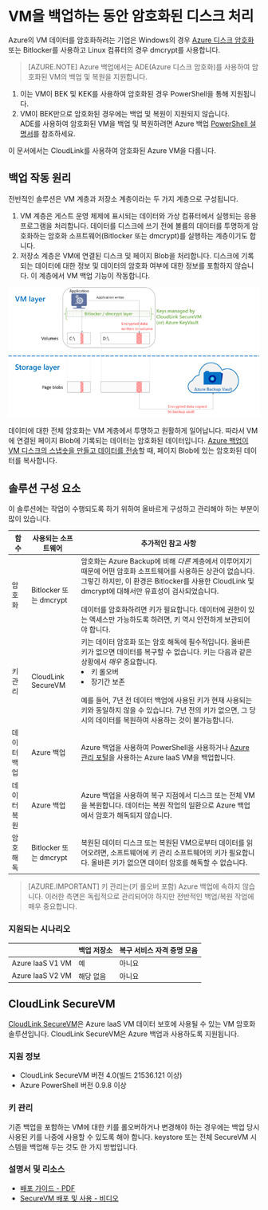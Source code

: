 <properties
   pageTitle="Azure 백업- 암호화된 디스크로 Azure IaaS VM 백업 | Microsoft Azure"
   description="Azure 백업이 IaaS VM 백업 과정에서 BitLocker 또는 dmcrypt을 사용하여 암호화된 데이터를 처리하는 방법을 알아봅니다. 이 문서는 암호화된 데이터를 다루는 경우 백업 및 복원 환경의 차이에 대비할 수 있도록 합니다."
   services="backup"
   documentationCenter=""
   authors="pallavijoshi"
   manager="vijayts"
   editor=""/>
<tags
   ms.service="backup"
   ms.devlang="na"
   ms.topic="article"
   ms.tgt_pltfrm="na"
   ms.workload="storage-backup-recovery"
   ms.date="07/01/2016"
   ms.author="markgal; jimpark; trinadhk"/>

# VM을 백업하는 동안 암호화된 디스크 처리

Azure의 VM 데이터를 암호화하려는 기업은 Windows의 경우 [Azure 디스크 암호화](../azure-security-disk-encryption.md) 또는 Bitlocker를 사용하고 Linux 컴퓨터의 경우 dmcrypt를 사용합니다.

> [AZURE.NOTE]  Azure 백업에서는 ADE(Azure 디스크 암호화)를 사용하여 암호화된 VM의 백업 및 복원을 지원합니다. <br>
1. 이는 VM이 BEK 및 KEK를 사용하여 암호화된 경우 PowerShell을 통해 지원됩니다. <br>
2. VM이 BEK만으로 암호화된 경우에는 백업 및 복원이 지원되지 않습니다. <br> ADE를 사용하여 암호화된 VM을 백업 및 복원하려면 Azure 백업 [PowerShell 설명서](backup-azure-vms-automation.md)를 참조하세요.

이 문서에서는 CloudLink를 사용하여 암호화된 Azure VM을 다룹니다.

## 백업 작동 원리

전반적인 솔루션은 VM 계층과 저장소 계층이라는 두 가지 계층으로 구성됩니다.

1. VM 계층은 게스트 운영 체제에 표시되는 데이터와 가상 컴퓨터에서 실행되는 응용 프로그램을 처리합니다. 데이터를 디스크에 쓰기 전에 볼륨의 데이터를 투명하게 암호화하는 암호화 소프트웨어(Bitlocker 또는 dmcrypt)를 실행하는 계층이기도 합니다.
2. 저장소 계층은 VM에 연결된 디스크 및 페이지 Blob을 처리합니다. 디스크에 기록되는 데이터에 대한 정보 및 데이터의 암호화 여부에 대한 정보를 포함하지 않습니다. 이 계층에서 VM 백업 기능이 작동합니다.

![Bitlocker 암호화 및 Azure VM 백업이 공존하는 원리](./media/backup-azure-vms-encryption/how-it-works.png)

데이터에 대한 전체 암호화는 VM 계층에서 투명하고 원활하게 일어납니다. 따라서 VM에 연결된 페이지 Blob에 기록되는 데이터는 암호화된 데이터입니다. [Azure 백업이 VM 디스크의 스냅숏을 만들고 데이터를 전송](backup-azure-vms-introduction.md#how-does-azure-back-up-virtual-machines)할 때, 페이지 Blob에 있는 암호화된 데이터를 복사합니다.

## 솔루션 구성 요소

이 솔루션에는 작업이 수행되도록 하기 위하여 올바르게 구성하고 관리해야 하는 부분이 많이 있습니다.

| 함수 | 사용되는 소프트웨어 | 추가적인 참고 사항 |
| -------- | ------------- | ------- |
| 암호화 | Bitlocker 또는 dmcrypt | 암호화는 Azure Backup에 비해 *다른* 계층에서 이루어지기 때문에 어떤 암호화 소프트웨어를 사용하든 상관이 없습니다. 그렇긴 하지만, 이 환경은 Bitlocker를 사용한 CloudLink 및 dmcrypt에 대해서만 유효성이 검사되었습니다.<br><br> 데이터를 암호화하려면 키가 필요합니다. 데이터에 권한이 있는 액세스만 가능하도록 하려면, 키 역시 안전하게 보관되어야 합니다. |
| 키 관리 | CloudLink SecureVM | 키는 데이터 암호화 또는 암호 해독에 필수적입니다. 올바른 키가 없으면 데이터를 복구할 수 없습니다. 키는 다음과 같은 상황에서 *매우* 중요합니다.<br><li>키 롤오버<li>장기간 보존<br><br>예를 들어, 7년 전 데이터 백업에 사용된 키가 현재 사용되는 키와 동일하지 않을 수 있습니다. 7년 전의 키가 없으면, 그 당시의 데이터를 복원하여 사용하는 것이 불가능합니다.|
| 데이터 백업 | Azure 백업 | Azure 백업을 사용하여 PowerShell을 사용하거나 [Azure 관리 포털](http://manage.windowsazure.com)을 사용하는 Azure IaaS VM을 백업합니다. |
| 데이터 복원 | Azure 백업 | Azure 백업을 사용하여 복구 지점에서 디스크 또는 전체 VM을 복원합니다. 데이터는 복원 작업의 일환으로 Azure 백업에서 암호가 해독되지 않습니다.|
| 암호 해독 | Bitlocker 또는 dmcrypt | 복원된 데이터 디스크 또는 복원된 VM으로부터 데이터를 읽어오려면, 소프트웨어에 키 관리 소프트웨어의 키가 필요합니다. 올바른 키가 없으면 데이터 암호를 해독할 수 없습니다. |

> [AZURE.IMPORTANT]  키 관리는(키 롤오버 포함) Azure 백업에 속하지 않습니다. 이러한 측면은 독립적으로 관리되어야 하지만 전반적인 백업/복원 작업에 매우 중요합니다.

### 지원되는 시나리오


| &nbsp; | 백업 저장소 | 복구 서비스 자격 증명 모음 |
| :-- | :-- | :-- |
| Azure IaaS V1 VM | 예 | 아니요 |
| Azure IaaS V2 VM | 해당 없음 | 아니요 |


## CloudLink SecureVM

[CloudLink SecureVM](http://www.cloudlinktech.com/choose-your-cloud/microsoft-azure/)은 Azure IaaS VM 데이터 보호에 사용될 수 있는 VM 암호화 솔루션입니다. CloudLink SecureVM은 Azure 백업과 사용하도록 지원됩니다.

### 지원 정보

- CloudLink SecureVM 버전 4.0(빌드 21536.121 이상)
- Azure PowerShell 버전 0.9.8 이상

### 키 관리

기존 백업을 포함하는 VM에 대한 키를 롤오버하거나 변경해야 하는 경우에는 백업 당시 사용된 키를 나중에 사용할 수 있도록 해야 합니다. keystore 또는 전체 SecureVM 시스템을 백업해 두는 것도 한 가지 방법입니다.

### 설명서 및 리소스

- [배포 가이드 - PDF](http://www.cloudlinktech.com/Azure/CL_SecureVM_4_0_DG_EMC_Azure_R2.pdf)
- [SecureVM 배포 및 사용 - 비디오](https://www.youtube.com/watch?v=8AIRe92UDNg)

<!---HONumber=AcomDC_0810_2016-->